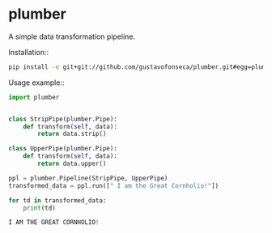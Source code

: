 plumber
=======

A simple data transformation pipeline.


Installation::

```bash
pip install -e git+git://github.com/gustavofonseca/plumber.git#egg=plumber
```


Usage example::

```python
import plumber


class StripPipe(plumber.Pipe):
    def transform(self, data):
        return data.strip()

class UpperPipe(plumber.Pipe):
    def transform(self, data):
        return data.upper()

ppl = plumber.Pipeline(StripPipe, UpperPipe)
transformed_data = ppl.run([" I am the Great Cornholio!"])

for td in transformed_data:
    print(td)

I AM THE GREAT CORNHOLIO!
```